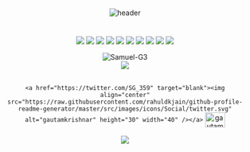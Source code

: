 <div align="center">

 
 
#
![header](https://capsule-render.vercel.app/api?type=rect&color=_hexcode&height=90&fontColor=9ce941&text=Abogado%20|%20Developer%20|%20Ciberseguridad&fontSize=40)

#


![](https://img.shields.io/badge/Code-css3-informational?style=plastic&logo=css3&logoColor=yellow&color=green)
![](https://img.shields.io/badge/Code-html5-informational?style=plastic&logo=html5&logoColor=yellow&color=green)
![](https://img.shields.io/badge/Code-JavaScript-informational?style=plastic&logo=javascript&logoColor=yellow&color=green)
![](https://img.shields.io/badge/Code-node.js-informational?style=plastic&logo=node.js&logoColor=yellow&color=green)
![](https://img.shields.io/badge/Code-React-informational?style=plastic&logo=react&logoColor=yellow&color=green)
![](https://img.shields.io/badge/Code-Angular-informational?style=plastic&logo=angular&logoColor=yellow&color=green)
![](https://img.shields.io/badge/Tools-SQL_Server-informational?style=plastic&logo=mysql&logoColor=white&color=green)
![](https://img.shields.io/badge/Tools-mongodb-informational?style=plastic&logo=mongodb&logoColor=yellow&color=green)
![](https://img.shields.io/badge/Editor-VS_Code-informational?style=plastic&logo=visual-studio-code&logoColor=yellow&color=green)
![](https://img.shields.io/badge/Code-git-informational?style=plastic&logo=git&logoColor=yellow&color=green)
 
 
 <p align="center"> <img src="https://github-readme-stats.vercel.app/api?username=Samuel-G3&show_icons=true&theme=merko&hide=prs,issues,contribs" alt="Samuel-G3" />

   <br>
  <img src="https://i.ibb.co/SVNdKxt/white-rabbit-matrix.gif">
<br>
  <br>
 
`<a href="https://twitter.com/SG_359" target="blank"><img align="center" src="https://raw.githubusercontent.com/rahuldkjain/github-profile-readme-generator/master/src/images/icons/Social/twitter.svg" alt="gautamkrishnar" height="30" width="40" /></a>`
<a href="https://linkedin.com/in/samuel-garcía-iñesta/" target="blank"><img align="center" src="https://raw.githubusercontent.com/rahuldkjain/github-profile-readme-generator/master/src/images/icons/Social/linked-in-alt.svg" alt="gautamkrishnar" height="30" width="40" /></a>
<br>
<br>
 ![](https://komarev.com/ghpvc/?username=Samuel-G3&color=green) 
</div>


 
